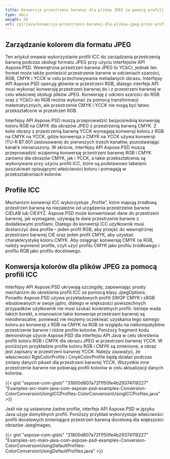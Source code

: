 ```yaml
---
title: Konwersja przestrzeni barwnej dla plików JPEG za pomocą profili ICC
type: docs
weight: 50
url: /pl/java/konwersja-przestrzeni-barwnej-dla-plikow-jpeg-przez-profile-icc/
---
```


## **Zarządzanie kolorem dla formatu JPEG**

Ten artykuł omawia wykorzystanie profili ICC do zarządzania przestrzenią barwną podczas obsługi formatu JPEG przy użyciu interfejsów API Aspose.PSD. Wewnętrzna przestrzeń barwna JPEG to YCbCr, jednak ten format może także pomieścić przestrzenie barwne w odcieniach szarości, RGB, CMYK i YCCK w celu przechowywania metadanych obrazu. Interfejsy API Aspose.PSD operują głównie w przestrzeni RGB, dlatego interfejs API musi wykonać konwersję przestrzeni barwnej do i z przestrzeni barwnej w celu właściwej obsługi plików JPEG. Konwersję z odcieni szarości do RGB oraz z YCbCr do RGB można wykonać za pomocą transformacji matematycznych, ale przestrzenie CMYK i YCCK nie mogą być łatwo przekształcone w przestrzeń RGB.

Interfejsy API Aspose.PSD muszą przeprowadzić bezpośrednią konwersję koloru RGB na CMYK dla obrazów JPEG z przestrzenią barwną CMYK. Z kolei obrazy z przestrzenią barwną YCCK wymagają konwersji koloru z RGB na CMYK na YCCK, gdzie konwersja z CMYK na YCCK używa konwersji ITU-R BT.601 zastosowanej do pierwszych trzech kanałów, pozostawiając kanał k nienaruszony. W skrócie, interfejsy API Aspose.PSD muszą przeprowadzić wzajemną konwersję przestrzeni barwnej RGB i CMYK zarówno dla obrazów CMYK, jak i YCCK, a takie przekształcenia są wykonywane przy użyciu profili ICC, które są podstawowo tabelami poszukiwań opisującymi właściwości koloru i pomagają w przekształceniach kolorów.

## **Profile ICC**

Mechanizm konwersji ICC wykorzystuje „Profile”, które mapują źródłową przestrzeń barwną na niezależne od urządzenia przestrzenie barwne CIELAB lub CIEXYZ. Aspose.PSD może konwertować dane do przestrzeni barwnej, jak wymagane, używają te dwie przestrzenie barwne z dodatkowymi profilami. Dlatego do konwersji ICC użytkownik musi dostarczyć dwa profile – jeden profil RGB, aby przejść do wewnętrznej przestrzeni barwnej CIE oraz jeden profil CMYK, aby uzyskać charakterystykę koloru CMYK. Aby osiągnąć konwersję CMYK na RGB, należy wymienić profile, czyli użyć profilu CMYK jako profilu źródłowego i profilu RGB jako profilu docelowego.

## **Konwersja kolorów dla plików JPEG za pomocą profili ICC**

Interfejsy API Aspose.PSD ukrywają szczegóły, zapewniając prosty mechanizm do określania profili ICC za pomocą klasy JpegOptions. Ponadto Aspose.PSD używa przykładowych profili SWOP CMYK i sRGB wbudowanych w swoje jądro, dlatego w większości powszechnych przypadków użytkownik nie musi szukać konkretnych profili. Istnieje wada takich korekt, a mianowicie takie konwersje przestrzeni barwnej są nieodwracalne, ponieważ nie możemy oczekiwać uzyskania tego samego koloru po konwersji z RGB na CMYK na RGB ze względu na niekompatybilne przestrzenie barwne i różne profile kolorów. Poniższy fragment kodu demonstruje użycie Aspose.PSD dla interfejsu API Java w celu określenia profili koloru RGB i CMYK dla obrazu JPEG w przestrzeni barwnej YCCK. W poniższym przykładzie profile koloru RGB i CMYK są zmienione, a obraz jest zapisany w przestrzeni barwnej YCCK. Należy zauważyć, że właściwości RgbColorProfile i CmykColorProfile będą działać podczas zmiany danych pikseli dla przestrzeni barwnej YCCK. Wszystkie inne przestrzenie barwne nie pobierają profili kolorów w celu aktualizacji danych kolorów.

{{< gist "aspose-com-gists" "31800d807a72f1f50fe4b29374119227" "Examples-src-main-java-com-aspose-psd-examples-Conversion-ColorConversionUsingICCProfiles-ColorConversionUsingICCProfiles.java" >}}

Jeśli nie są ustawione żadne profile, interfejs API Aspose.PSD w języku Java użyje domyślnych profili. Poniższy przykład wykorzystuje właściwości profili docelowych zmieniające przestrzeń barwną docelową dla większości obrazów JpegImages.

{{< gist "aspose-com-gists" "31800d807a72f1f50fe4b29374119227" "Examples-src-main-java-com-aspose-psd-examples-Conversion-ColorConversionUsingDefaultProfiles-ColorConversionUsingDefaultProfiles.java" >}}
